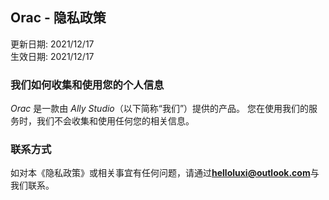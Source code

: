 ## Orac - 隐私政策

更新日期: 2021/12/17  
生效日期: 2021/12/17  

### 我们如何收集和使用您的个人信息

_Orac_ 是一款由 _Ally Studio_（以下简称“我们”）提供的产品。
您在使用我们的服务时，我们不会收集和使用任何您的相关信息。

### 联系方式

如对本《隐私政策》或相关事宜有任何问题，请通过**helloluxi@outlook.com**与我们联系。
